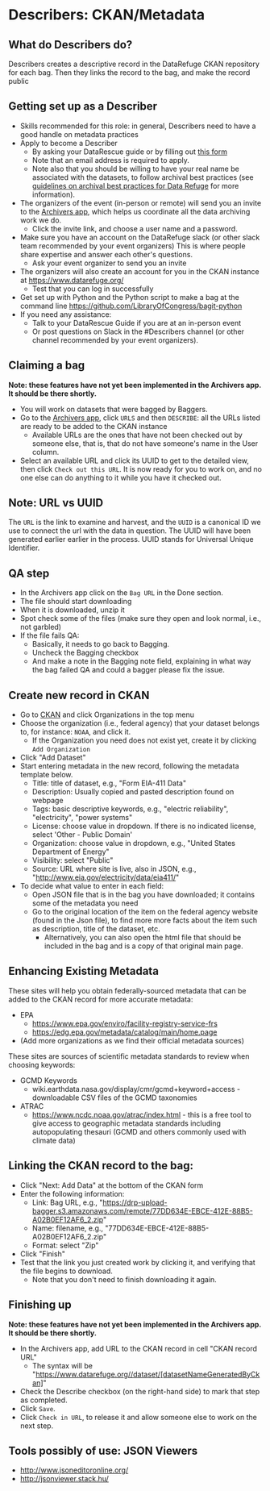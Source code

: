 # Describers: CKAN/Metadata

## What do Describers do?
Describers creates a descriptive record in the DataRefuge CKAN repository for each bag. Then they links the record to the bag, and make the record public

## Getting set up as a Describer
- Skills recommended for this role: in general, Describers need to have a good handle on metadata practices 
- Apply to become a Describer 
    - By asking your DataRescue guide or by filling out [this form](https://docs.google.com/a/temple.edu/forms/d/e/1FAIpQLSfh9YIFnDrc-Cuc0hTd-U37J3D8xw8K7VXmzWkPs6Y5Q0wfVg/viewform)
    - Note that an email address is required to apply.
    - Note also that you should be willing to have your real name be associated with the datasets, to follow archival best practices (see [guidelines on archival best practices for Data Refuge](http://www.ppehlab.org/blogposts/2017/2/1/data-refuge-rests-on-a-clear-chain-of-custody) for more information).
- The organizers of the event (in-person or remote) will send you an invite to the [Archivers app](http://www.archivers.space/), which helps us coordinate all the data archiving work we do.
	- Click the invite link, and choose a user name and a password.    
- Make sure you have an account on the DataRefuge slack (or other slack team recommended by your event organizers) This is where people share expertise and answer each other's questions.
	- Ask your event organizer to send you an invite 
- The organizers will also create an account for you in the CKAN instance at https://www.datarefuge.org/ 
  - Test that you can log in successfully
- Get set up with Python and the Python script to make a bag at the command line https://github.com/LibraryOfCongress/bagit-python
- If you need any assistance:
  - Talk to your DataRescue Guide if you are at an in-person event
  - Or post questions on Slack in the #Describers channel (or other channel recommended by your event organizers).     
      
## Claiming a bag
**Note: these features have not yet been implemented in the Archivers app. It should be there shortly.**
  - You will work on datasets that were bagged by Baggers. 
  - Go to the [Archivers app](http://www.archivers.space/), click `URLS` and then `DESCRIBE`: all the URLs listed are ready to be added to the CKAN instance
    - Available URLs are the ones that have not been checked out by someone else, that is, that do not have someone's name in the User column.
- Select an available URL and click its UUID to get to the detailed view, then click `Check out this URL`. It is now ready for you to work on, and no one else can do anything to it while you have it checked out. 

## Note: URL vs UUID
The `URL` is the link to examine and harvest, and the `UUID` is a canonical ID we use to connect the url with the data in question. The UUID will have been generated earlier earlier in the process. UUID stands for Universal Unique Identifier. 

## QA step 
- In the Archivers app click on the `Bag URL` in the Done section.   
- The file should start downloading
- When it is downloaded, unzip it 
- Spot check some of the files (make sure they open and look normal, i.e., not garbled)
- If the file fails QA:
  - Basically, it needs to go back to Bagging. 
  - Uncheck the Bagging checkbox
  - And make a note in the Bagging note field, explaining in what way the bag failed QA and could a bagger please fix the issue. 

## Create new record in CKAN
- Go to [CKAN](https://www.datarefuge.org/) and click Organizations in the top menu
- Choose the organization (i.e., federal agency) that your dataset belongs to, for instance: `NOAA`, and click it.
  - If the Organization you need does not exist yet, create it by clicking `Add Organization`
- Click "Add Dataset"
- Start entering metadata in the new record, following the metadata template below.  
  - Title: title of dataset, e.g., "Form EIA-411 Data"
  - Description: Usually copied and pasted description found on webpage
  - Tags: basic descriptive keywords, e.g., "electric reliability", "electricity", "power systems"
  - License:  choose value in dropdown. If there is no indicated license, select 'Other - Public Domain'
  - Organization: choose value in dropdown, e.g., "United States Department of Energy"
  - Visibility: select "Public"
  - Source: URL where site is live, also in JSON, e.g., "http://www.eia.gov/electricity/data/eia411/"
- To decide what value to enter in each field:
    - Open JSON file that is in the bag you have downloaded; it contains some of the metadata you need
    - Go to the original location of the item on the federal agency website (found in the Json file), to find more more facts about the item such as description, title of the dataset, etc. 
    	- Alternatively, you can also open the html file that should be included in the bag and is a copy of that original main page. 

## Enhancing Existing Metadata
These sites will help you obtain federally-sourced metadata that can be added to the CKAN record for more accurate metadata:
- EPA
	- https://www.epa.gov/enviro/facility-registry-service-frs
	- https://edg.epa.gov/metadata/catalog/main/home.page
- (Add more organizations as we find their official metadata sources)
	
These sites are sources of scientific metadata standards to review when choosing keywords:	
- GCMD Keywords
	- wiki.earthdata.nasa.gov/display/cmr/gcmd+keyword+access - downloadable CSV files of the GCMD taxonomies 
- ATRAC
	- https://www.ncdc.noaa.gov/atrac/index.html - this is a free tool to give access to geographic metadata standards including autopopulating thesauri (GCMD and others commonly used with climate data)

## Linking the CKAN record to the bag:
  - Click "Next: Add Data" at the bottom of the CKAN form
  - Enter the following information:
    - Link: Bag URL, e.g., "https://drp-upload-bagger.s3.amazonaws.com/remote/77DD634E-EBCE-412E-88B5-A02B0EF12AF6_2.zip"
    - Name: filename, e.g., "77DD634E-EBCE-412E-88B5-A02B0EF12AF6_2.zip"
    - Format: select "Zip"
  - Click "Finish"
  - Test that the link you just created work by clicking it, and verifying that the file begins to download. 
    - Note that you don't need to finish downloading it again.

## Finishing up
**Note: these features have not yet been implemented in the Archivers app. It should be there shortly.**
- In the Archivers app, add URL to the CKAN record in cell "CKAN record URL"
   - The syntax will be "https://www.datarefuge.org//dataset/[datasetNameGeneratedByCkan]"
- Check the Describe checkbox (on the right-hand side) to mark that step as completed. 
- Click `Save`.
- Click `Check in URL`, to release it and allow someone else to work on the next step. 

## Tools possibly of use: JSON Viewers
- http://www.jsoneditoronline.org/
- http://jsonviewer.stack.hu/

